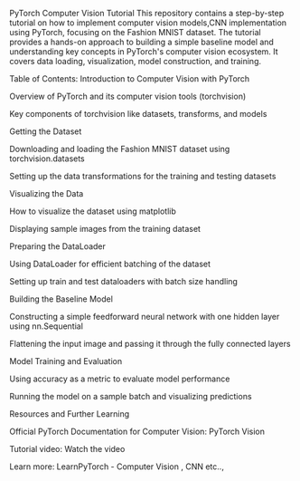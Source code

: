PyTorch Computer Vision Tutorial
This repository contains a step-by-step tutorial on how to implement computer vision models,CNN implementation using PyTorch, focusing on the Fashion MNIST dataset. The tutorial provides a hands-on approach to building a simple baseline model and understanding key concepts in PyTorch's computer vision ecosystem. It covers data loading, visualization, model construction, and training.

Table of Contents:
Introduction to Computer Vision with PyTorch

Overview of PyTorch and its computer vision tools (torchvision)

Key components of torchvision like datasets, transforms, and models

Getting the Dataset

Downloading and loading the Fashion MNIST dataset using torchvision.datasets

Setting up the data transformations for the training and testing datasets

Visualizing the Data

How to visualize the dataset using matplotlib

Displaying sample images from the training dataset

Preparing the DataLoader

Using DataLoader for efficient batching of the dataset

Setting up train and test dataloaders with batch size handling

Building the Baseline Model

Constructing a simple feedforward neural network with one hidden layer using nn.Sequential

Flattening the input image and passing it through the fully connected layers

Model Training and Evaluation

Using accuracy as a metric to evaluate model performance

Running the model on a sample batch and visualizing predictions

Resources and Further Learning

Official PyTorch Documentation for Computer Vision: PyTorch Vision

Tutorial video: Watch the video

Learn more: LearnPyTorch - Computer Vision , CNN etc..,
